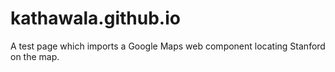 # kathawala.github.io

A test page which imports a Google Maps web component locating Stanford on the map.
